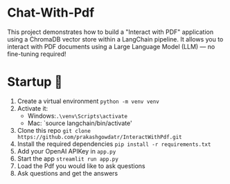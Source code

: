 # Chat-With-Pdf
This project demonstrates how to build a "Interact with PDF" application using a ChromaDB vector store within a LangChain pipeline. It allows you to interact with PDF documents using a Large Language Model (LLM) — no fine-tuning required!

# Startup 🚀
1. Create a virtual environment `python -m venv venv`
2. Activate it: 
   - Windows:`.\venv\Scripts\activate`
   - Mac: `source langchain/bin/activate'
3. Clone this repo `git clone https://github.com/prakashgowdatr/InteractWithPdf.git`
4. Install the required dependencies `pip install -r requirements.txt`
5. Add your OpenAI APIKey in `app.py`
6. Start the app `streamlit run app.py`
7. Load the Pdf you would like to ask questions
8. Ask questions and get the answers

   



